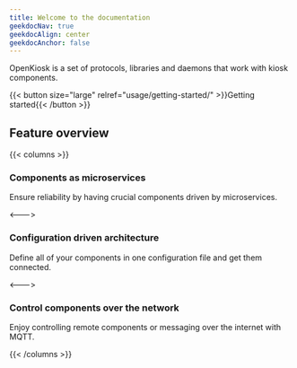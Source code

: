 ```yaml
---
title: Welcome to the documentation
geekdocNav: true
geekdocAlign: center
geekdocAnchor: false
---
```


OpenKiosk is a set of protocols, libraries and daemons that work with kiosk components.

{{< button size="large" relref="usage/getting-started/" >}}Getting started{{< /button >}}

## Feature overview

{{< columns >}}

### Components as microservices

Ensure reliability by having crucial components driven by microservices.

<--->

### Configuration driven architecture

Define all of your components in one configuration file and get them connected.

<--->

### Control components over the network

Enjoy controlling remote components or messaging over the internet with MQTT.

{{< /columns >}}

